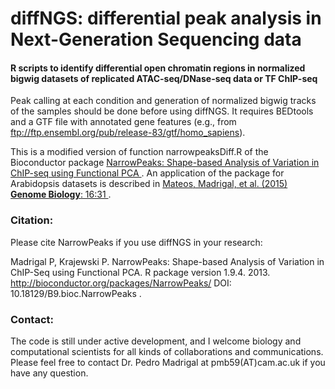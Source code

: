 # diffNGS: differential peak analysis in Next-Generation Sequencing data
<h4> R scripts to identify differential open chromatin regions in normalized bigwig datasets of replicated ATAC-seq/DNase-seq data or TF ChIP-seq </h4>

Peak calling at each condition and generation of normalized bigwig tracks of the samples should be done before using diffNGS. It requires BEDtools and a GTF file with annotated gene features (e.g., from ftp://ftp.ensembl.org/pub/release-83/gtf/homo_sapiens).

This is a modified version of function narrowpeaksDiff.R of the Bioconductor package <a href="http://bioconductor.org/packages/devel/bioc/html/NarrowPeaks.html">
NarrowPeaks: Shape-based Analysis of Variation in ChIP-seq using Functional PCA </a>. An application of the package for Arabidopsis datasets is described in <a href="http://genomebiology.biomedcentral.com/articles/10.1186/s13059-015-0597-1"> Mateos, Madrigal, et al. (2015) **Genome Biology**: 16:31 </a>. 


<h3>Citation:</h3> 
Please cite NarrowPeaks if you use diffNGS in your research:


Madrigal P, Krajewski P. NarrowPeaks: Shape-based Analysis of Variation in ChIP-Seq using Functional PCA. R package version 1.9.4. 2013. <a href="http://bioconductor.org/packages/NarrowPeaks/"> http://bioconductor.org/packages/NarrowPeaks/ DOI: 10.18129/B9.bioc.NarrowPeaks </a>.

<h3>Contact:</h3> 
The code is still under active development, and I welcome biology and computational scientists for all kinds of collaborations and communications. Please feel free to contact Dr. Pedro Madrigal at pmb59(AT)cam.ac.uk if you have any question.



